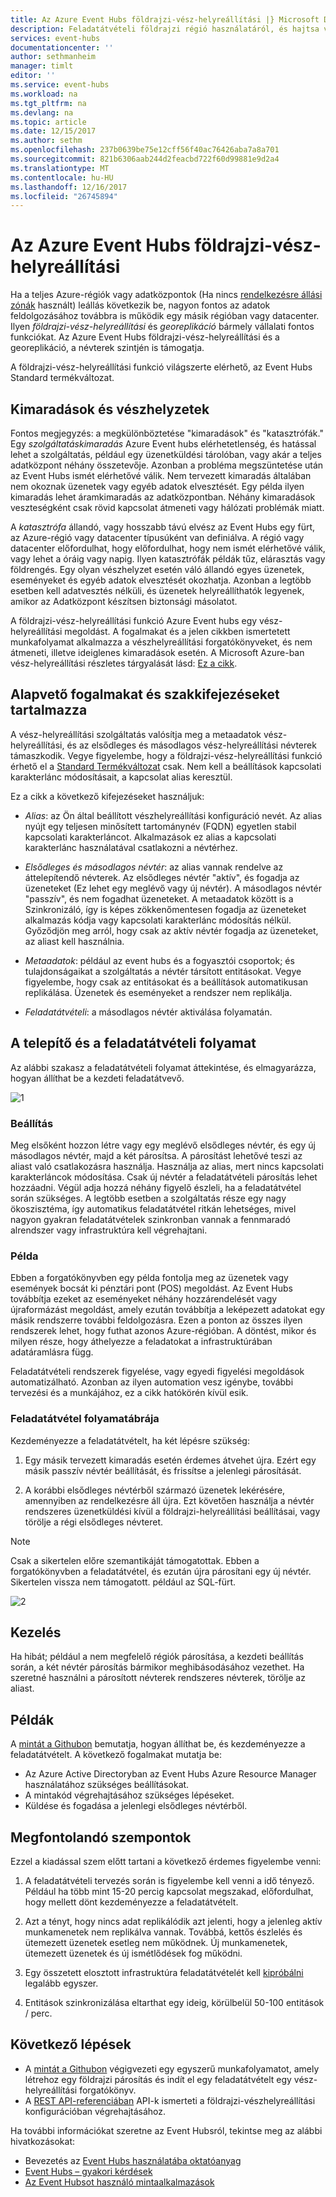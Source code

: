 ```yaml
---
title: Az Azure Event Hubs földrajzi-vész-helyreállítási |} Microsoft Docs
description: Feladatátvételi földrajzi régió használatáról, és hajtsa végre az Azure Event Hubs katasztrófa utáni helyreállítás
services: event-hubs
documentationcenter: ''
author: sethmanheim
manager: timlt
editor: ''
ms.service: event-hubs
ms.workload: na
ms.tgt_pltfrm: na
ms.devlang: na
ms.topic: article
ms.date: 12/15/2017
ms.author: sethm
ms.openlocfilehash: 237b0639be75e12cff56f40ac76426aba7a8a701
ms.sourcegitcommit: 821b6306aab244d2feacbd722f60d99881e9d2a4
ms.translationtype: MT
ms.contentlocale: hu-HU
ms.lasthandoff: 12/16/2017
ms.locfileid: "26745894"
---
```

# <a name="azure-event-hubs-geo-disaster-recovery"></a>Az Azure Event Hubs földrajzi-vész-helyreállítási

Ha a teljes Azure-régiók vagy adatközpontok (Ha nincs [rendelkezésre állási zónák](../availability-zones/az-overview.md) használt) leállás következik be, nagyon fontos az adatok feldolgozásához továbbra is működik egy másik régióban vagy datacenter. Ilyen *földrajzi-vész-helyreállítási* és *georeplikáció* bármely vállalati fontos funkciókat. Az Azure Event Hubs földrajzi-vész-helyreállítási és a georeplikáció, a névterek szintjén is támogatja. 

A földrajzi-vész-helyreállítási funkció világszerte elérhető, az Event Hubs Standard termékváltozat.

## <a name="outages-and-disasters"></a>Kimaradások és vészhelyzetek

Fontos megjegyzés: a megkülönböztetése "kimaradások" és "katasztrófák." Egy *szolgáltatáskimaradás* Azure Event hubs elérhetetlenség, és hatással lehet a szolgáltatás, például egy üzenetküldési tárolóban, vagy akár a teljes adatközpont néhány összetevője. Azonban a probléma megszüntetése után az Event Hubs ismét elérhetővé válik. Nem tervezett kimaradás általában nem okoznak üzenetek vagy egyéb adatok elvesztését. Egy példa ilyen kimaradás lehet áramkimaradás az adatközpontban. Néhány kimaradások veszteségként csak rövid kapcsolat átmeneti vagy hálózati problémák miatt. 

A *katasztrófa* állandó, vagy hosszabb távú elvész az Event Hubs egy fürt, az Azure-régió vagy datacenter típusúként van definiálva. A régió vagy datacenter előfordulhat, hogy előfordulhat, hogy nem ismét elérhetővé válik, vagy lehet a óráig vagy napig. Ilyen katasztrófák példák tűz, elárasztás vagy földrengés. Egy olyan vészhelyzet esetén váló állandó egyes üzenetek, eseményeket és egyéb adatok elvesztését okozhatja. Azonban a legtöbb esetben kell adatvesztés nélküli, és üzenetek helyreállíthatók legyenek, amikor az Adatközpont készítsen biztonsági másolatot.

A földrajzi-vész-helyreállítási funkció Azure Event hubs egy vész-helyreállítási megoldást. A fogalmakat és a jelen cikkben ismertetett munkafolyamat alkalmazza a vészhelyreállítási forgatókönyveket, és nem átmeneti, illetve ideiglenes kimaradások esetén. A Microsoft Azure-ban vész-helyreállítási részletes tárgyalását lásd: [Ez a cikk](/azure/architecture/resiliency/disaster-recovery-azure-applications).

## <a name="basic-concepts-and-terms"></a>Alapvető fogalmakat és szakkifejezéseket tartalmazza

A vész-helyreállítási szolgáltatás valósítja meg a metaadatok vész-helyreállítási, és az elsődleges és másodlagos vész-helyreállítási névterek támaszkodik. Vegye figyelembe, hogy a földrajzi-vész-helyreállítási funkció érhető el a [Standard Termékváltozat](https://azure.microsoft.com/pricing/details/event-hubs/) csak. Nem kell a beállítások kapcsolati karakterlánc módosításait, a kapcsolat alias keresztül.

Ez a cikk a következő kifejezéseket használjuk:

-  *Alias*: az Ön által beállított vészhelyreállítási konfiguráció nevét. Az alias nyújt egy teljesen minősített tartománynév (FQDN) egyetlen stabil kapcsolati karakterláncot. Alkalmazások ez alias a kapcsolati karakterlánc használatával csatlakozni a névtérhez. 

-  *Elsődleges és másodlagos névtér*: az alias vannak rendelve az áttelepítendő névterek. Az elsődleges névtér "aktív", és fogadja az üzeneteket (Ez lehet egy meglévő vagy új névtér). A másodlagos névtér "passzív", és nem fogadhat üzeneteket. A metaadatok között is a Szinkronizáló, így is képes zökkenőmentesen fogadja az üzeneteket alkalmazás kódja vagy kapcsolati karakterlánc módosítás nélkül. Győződjön meg arról, hogy csak az aktív névtér fogadja az üzeneteket, az aliast kell használnia. 

-  *Metaadatok*: például az event hubs és a fogyasztói csoportok; és tulajdonságaikat a szolgáltatás a névtér társított entitásokat. Vegye figyelembe, hogy csak az entitásokat és a beállítások automatikusan replikálása. Üzenetek és eseményeket a rendszer nem replikálja. 

-  *Feladatátvételi*: a másodlagos névtér aktiválása folyamatán.

## <a name="setup-and-failover-flow"></a>A telepítő és a feladatátvételi folyamat

Az alábbi szakasz a feladatátvételi folyamat áttekintése, és elmagyarázza, hogyan állíthat be a kezdeti feladatátvevő. 

![1][]

### <a name="setup"></a>Beállítás

Meg elsőként hozzon létre vagy egy meglévő elsődleges névtér, és egy új másodlagos névtér, majd a két párosítsa. A párosítást lehetővé teszi az aliast való csatlakozásra használja. Használja az alias, mert nincs kapcsolati karakterláncok módosítása. Csak új névtér a feladatátvételi párosítás lehet hozzáadni. Végül adja hozzá néhány figyelő észleli, ha a feladatátvétel során szükséges. A legtöbb esetben a szolgáltatás része egy nagy ökoszisztéma, így automatikus feladatátvétel ritkán lehetséges, mivel nagyon gyakran feladatátvételek szinkronban vannak a fennmaradó alrendszer vagy infrastruktúra kell végrehajtani.

### <a name="example"></a>Példa

Ebben a forgatókönyvben egy példa fontolja meg az üzenetek vagy események bocsát ki pénztári pont (POS) megoldást. Az Event Hubs továbbítja ezeket az eseményeket néhány hozzárendelését vagy újraformázást megoldást, amely ezután továbbítja a leképezett adatokat egy másik rendszerre további feldolgozásra. Ezen a ponton az összes ilyen rendszerek lehet, hogy futhat azonos Azure-régióban. A döntést, mikor és milyen része, hogy áthelyezze a feladatokat a infrastruktúrában adatáramlásra függ. 

Feladatátvételi rendszerek figyelése, vagy egyedi figyelési megoldások automatizálható. Azonban az ilyen automation vesz igénybe, további tervezési és a munkájához, ez a cikk hatókörén kívül esik.

### <a name="failover-flow"></a>Feladatátvétel folyamatábrája

Kezdeményezze a feladatátvételt, ha két lépésre szükség:

1. Egy másik tervezett kimaradás esetén érdemes átvehet újra. Ezért egy másik passzív névtér beállítását, és frissítse a jelenlegi párosítását. 

2. A korábbi elsődleges névtérből származó üzenetek lekérésére, amennyiben az rendelkezésre áll újra. Ezt követően használja a névtér rendszeres üzenetküldési kívül a földrajzi-helyreállítási beállításai, vagy törölje a régi elsődleges névteret.

> [!NOTE]
> Csak a sikertelen előre szemantikáját támogatottak. Ebben a forgatókönyvben a feladatátvétel, és ezután újra párosítani egy új névtér. Sikertelen vissza nem támogatott. például az SQL-fürt. 

![2][]

## <a name="management"></a>Kezelés

Ha hibát; például a nem megfelelő régiók párosítása, a kezdeti beállítás során, a két névtér párosítás bármikor meghibásodásához vezethet. Ha szeretné használni a párosított névterek rendszeres névterek, törölje az aliast.

## <a name="samples"></a>Példák

A [mintát a Githubon](https://github.com/Azure/azure-event-hubs/tree/master/samples/DotNet/GeoDRClient) bemutatja, hogyan állíthat be, és kezdeményezze a feladatátvételt. A következő fogalmakat mutatja be:

- Az Azure Active Directoryban az Event Hubs Azure Resource Manager használatához szükséges beállításokat. 
- A mintakód végrehajtásához szükséges lépéseket. 
- Küldése és fogadása a jelenlegi elsődleges névtérből. 

## <a name="considerations"></a>Megfontolandó szempontok

Ezzel a kiadással szem előtt tartani a következő érdemes figyelembe venni:

1. A feladatátvételi tervezés során is figyelembe kell venni a idő tényező. Például ha több mint 15-20 percig kapcsolat megszakad, előfordulhat, hogy mellett dönt kezdeményezze a feladatátvételt. 
 
2. Azt a tényt, hogy nincs adat replikálódik azt jelenti, hogy a jelenleg aktív munkamenetek nem replikálva vannak. Továbbá, kettős észlelés és ütemezett üzenetek esetleg nem működnek. Új munkamenetek, ütemezett üzenetek és új ismétlődések fog működni. 

3. Egy összetett elosztott infrastruktúra feladatátvételét kell [kipróbálni](/azure/architecture/resiliency/disaster-recovery-azure-applications#disaster-simulation) legalább egyszer. 

4. Entitások szinkronizálása eltarthat egy ideig, körülbelül 50-100 entitások / perc.

## <a name="next-steps"></a>Következő lépések

* A [mintát a Githubon](https://github.com/Azure/azure-event-hubs/tree/master/samples/DotNet/GeoDRClient) végigvezeti egy egyszerű munkafolyamatot, amely létrehoz egy földrajzi párosítás és indít el egy feladatátvételt egy vész-helyreállítási forgatókönyv.
* A [REST API-referenciában](/rest/api/eventhub/disasterrecoveryconfigs) API-k ismerteti a földrajzi-vészhelyreállítási konfigurációban végrehajtásához.

Ha további információkat szeretne az Event Hubsról, tekintse meg az alábbi hivatkozásokat:

* Bevezetés az [Event Hubs használatába oktatóanyag](event-hubs-dotnet-standard-getstarted-send.md)
* [Event Hubs – gyakori kérdések](event-hubs-faq.md)
* [Az Event Hubsot használó mintaalkalmazások](https://github.com/Azure/azure-event-hubs/tree/master/samples)

[1]: ./media/event-hubs-geo-dr/geo1.png
[2]: ./media/event-hubs-geo-dr/geo2.png